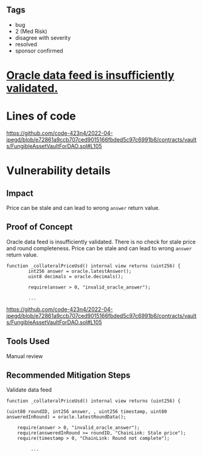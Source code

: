 ## Tags

- bug
- 2 (Med Risk)
- disagree with severity
- resolved
- sponsor confirmed

# [Oracle data feed is insufficiently validated.](https://github.com/code-423n4/2022-04-jpegd-findings/issues/54) 

# Lines of code

https://github.com/code-423n4/2022-04-jpegd/blob/e72861a9ccb707ced9015166fbded5c97c6991b6/contracts/vaults/FungibleAssetVaultForDAO.sol#L105


# Vulnerability details

## Impact
Price can be stale and can lead to wrong `answer` return value.

## Proof of Concept
Oracle data feed is insufficiently validated. There is no check for stale price and round completeness. Price can be stale and can lead to wrong  `answer`  return value.

```
function _collateralPriceUsd() internal view returns (uint256) {
        int256 answer = oracle.latestAnswer();
        uint8 decimals = oracle.decimals();

        require(answer > 0, "invalid_oracle_answer");

        ...

```

https://github.com/code-423n4/2022-04-jpegd/blob/e72861a9ccb707ced9015166fbded5c97c6991b6/contracts/vaults/FungibleAssetVaultForDAO.sol#L105

## Tools Used
Manual review
## Recommended Mitigation Steps
Validate data feed

```
function _collateralPriceUsd() internal view returns (uint256) {

(uint80 roundID, int256 answer, , uint256 timestamp, uint80 answeredInRound) = oracle.latestRoundData();
   
    require(answer > 0, "invalid_oracle_answer");
    require(answeredInRound >= roundID, "ChainLink: Stale price");
    require(timestamp > 0, "ChainLink: Round not complete");

         ...

```

